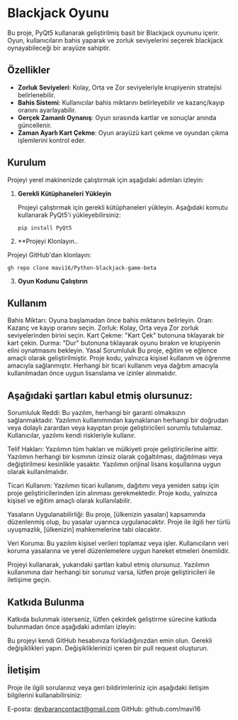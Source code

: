 # Blackjack Oyunu

Bu proje, PyQt5 kullanarak geliştirilmiş basit bir Blackjack oyununu içerir. Oyun, kullanıcıların bahis yaparak ve zorluk seviyelerini seçerek blackjack oynayabileceği bir arayüze sahiptir.

## Özellikler

- **Zorluk Seviyeleri**: Kolay, Orta ve Zor seviyeleriyle krupiyenin stratejisi belirlenebilir.
- **Bahis Sistemi**: Kullanıcılar bahis miktarını belirleyebilir ve kazanç/kayıp oranını ayarlayabilir.
- **Gerçek Zamanlı Oynanış**: Oyun sırasında kartlar ve sonuçlar anında güncellenir.
- **Zaman Ayarlı Kart Çekme**: Oyun arayüzü kart çekme ve oyundan çıkma işlemlerini kontrol eder.

## Kurulum

Projeyi yerel makinenizde çalıştırmak için aşağıdaki adımları izleyin:

1. **Gerekli Kütüphaneleri Yükleyin**

   Projeyi çalıştırmak için gerekli kütüphaneleri yükleyin. Aşağıdaki komutu kullanarak PyQt5'i yükleyebilirsiniz:

   ```
   pip install PyQt5
2. **Projeyi Klonlayın..

Projeyi GitHub'dan klonlayın:
   ```
gh repo clone mavi16/Python-blackjack-game-beta
```

3. **Oyun Kodunu Çalıştırın**

## Kullanım
Bahis Miktarı: Oyuna başlamadan önce bahis miktarını belirleyin.
Oran: Kazanç ve kayıp oranını seçin.
Zorluk: Kolay, Orta veya Zor zorluk seviyelerinden birini seçin.
Kart Çekme: "Kart Çek" butonuna tıklayarak bir kart çekin.
Durma: "Dur" butonuna tıklayarak oyunu bırakın ve krupiyenin elini oynatmasını bekleyin.
Yasal Sorumluluk
Bu proje, eğitim ve eğlence amaçlı olarak geliştirilmiştir. Proje kodu, yalnızca kişisel kullanım ve öğrenme amacıyla sağlanmıştır. Herhangi bir ticari kullanım veya dağıtım amacıyla kullanılmadan önce uygun lisanslama ve izinler alınmalıdır.

## Aşağıdaki şartları kabul etmiş olursunuz:

Sorumluluk Reddi: Bu yazılım, herhangi bir garanti olmaksızın sağlanmaktadır. Yazılımın kullanımından kaynaklanan herhangi bir doğrudan veya dolaylı zarardan veya kayıptan proje geliştiricileri sorumlu tutulamaz. Kullanıcılar, yazılımı kendi riskleriyle kullanır.

Telif Hakları: Yazılımın tüm hakları ve mülkiyeti proje geliştiricilerine aittir. Yazılımın herhangi bir kısmının izinsiz olarak çoğaltılması, dağıtılması veya değiştirilmesi kesinlikle yasaktır. Yazılımın orijinal lisans koşullarına uygun olarak kullanılmalıdır.

Ticari Kullanım: Yazılımın ticari kullanımı, dağıtımı veya yeniden satışı için proje geliştiricilerinden izin alınması gerekmektedir. Proje kodu, yalnızca kişisel ve eğitim amaçlı olarak kullanılabilir.

Yasaların Uygulanabilirliği: Bu proje, [ülkenizin yasaları] kapsamında düzenlenmiş olup, bu yasalar uyarınca uygulanacaktır. Proje ile ilgili her türlü uyuşmazlık, [ülkenizin] mahkemelerine tabi olacaktır.

Veri Koruma: Bu yazılım kişisel verileri toplamaz veya işler. Kullanıcıların veri koruma yasalarına ve yerel düzenlemelere uygun hareket etmeleri önemlidir.

Projeyi kullanarak, yukarıdaki şartları kabul etmiş olursunuz. Yazılımın kullanımına dair herhangi bir sorunuz varsa, lütfen proje geliştiricileri ile iletişime geçin.

## Katkıda Bulunma
Katkıda bulunmak isterseniz, lütfen çekirdek geliştirme sürecine katkıda bulunmadan önce aşağıdaki adımları izleyin:

Bu projeyi kendi GitHub hesabınıza forkladığınızdan emin olun.
Gerekli değişiklikleri yapın.
Değişikliklerinizi içeren bir pull request oluşturun.

## İletişim
Proje ile ilgili sorularınız veya geri bildirimleriniz için aşağıdaki iletişim bilgilerini kullanabilirsiniz:

E-posta: devbarancontact@gmail.com
GitHub: github.com/mavi16

